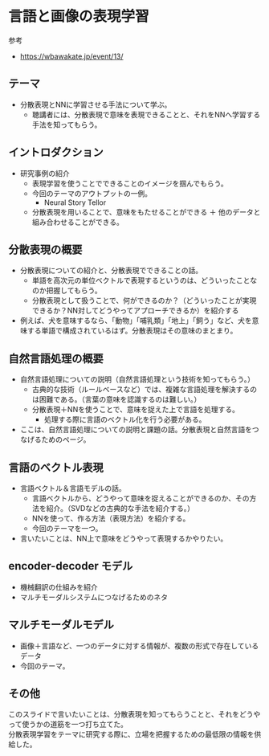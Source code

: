 # 言語と画像の表現学習

参考

- https://wbawakate.jp/event/13/

## テーマ

- 分散表現とNNに学習させる手法について学ぶ。
  - 聴講者には、分散表現で意味を表現できることと、それをNNへ学習する手法を知ってもらう。

## イントロダクション

- 研究事例の紹介
  - 表現学習を使うことでできることのイメージを掴んでもらう。
  - 今回のテーマのアウトプットの一例。
    - Neural Story Tellor
  - 分散表現を用いることで、意味をもたせることができる ＋ 他のデータと組み合わせることができる。

## 分散表現の概要

- 分散表現についての紹介と、分散表現でできることの話。
  - 単語を高次元の単位ベクトルで表現するというのは、どういったことなのか把握してもらう。
  - 分散表現として扱うことで、何ができるのか？（どういったことが実現できるか？NN対してどうやってアプローチできるか）を紹介する
- 例えば、犬を意味するなら、「動物」「哺乳類」「地上」「飼う」など、犬を意味する単語で構成されているはず。分散表現はその意味のまとまり。

## 自然言語処理の概要

- 自然言語処理についての説明（自然言語処理という技術を知ってもらう。）
  - 古典的な技術（ルールベースなど）では、複雑な言語処理を解決するのは困難である。（言葉の意味を認識するのは難しい。）
  - 分散表現＋NNを使うことで、意味を捉えた上で言語を処理する。
    - 処理する際に言語のベクトル化を行う必要がある。
- ここは、自然言語処理についての説明と課題の話。分散表現と自然言語をつなげるためのページ。

## 言語のベクトル表現

- 言語ベクトル＆言語モデルの話。
  - 言語ベクトルから、どうやって意味を捉えることができるのか、その方法を紹介。（SVDなどの古典的な手法を紹介する。）
  - NNを使って、作る方法（表現方法）を紹介する。
  - 今回のテーマを一つ。
- 言いたいことは、NN上で意味をどうやって表現するかやりたい。

## encoder-decoder モデル
- 機械翻訳の仕組みを紹介
- マルチモーダルシステムにつなげるためのネタ

## マルチモーダルモデル
- 画像＋言語など、一つのデータに対する情報が、複数の形式で存在しているデータ
- 今回のテーマ。

## その他
このスライドで言いたいことは、分散表現を知ってもらうことと、それをどうやって使うかの道筋を一つ打ち立てた。</br>
分散表現学習をテーマに研究する際に、立場を把握するための最低限の情報を供給した。
